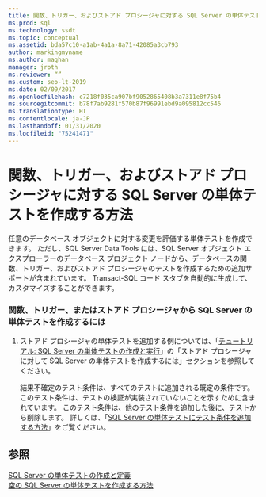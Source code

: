 ```yaml
---
title: 関数、トリガー、およびストアド プロシージャに対する SQL Server の単体テストを作成する
ms.prod: sql
ms.technology: ssdt
ms.topic: conceptual
ms.assetid: bda57c10-a1ab-4a1a-8a71-42085a3cb793
author: markingmyname
ms.author: maghan
manager: jroth
ms.reviewer: “”
ms.custom: seo-lt-2019
ms.date: 02/09/2017
ms.openlocfilehash: c7218f035ca907bf9052865408b3a7311e8f75b4
ms.sourcegitcommit: b78f7ab9281f570b87f96991ebd9a095812cc546
ms.translationtype: HT
ms.contentlocale: ja-JP
ms.lasthandoff: 01/31/2020
ms.locfileid: "75241471"
---
```

# <a name="how-to-create-sql-server-unit-tests-for-functions-triggers-and-stored-procedures"></a>関数、トリガー、およびストアド プロシージャに対する SQL Server の単体テストを作成する方法

任意のデータベース オブジェクトに対する変更を評価する単体テストを作成できます。 ただし、SQL Server Data Tools には、SQL Server オブジェクト エクスプローラーのデータベース プロジェクト ノードから、データベースの関数、トリガー、およびストアド プロシージャのテストを作成するための追加サポートが含まれています。 Transact\-SQL コード スタブを自動的に生成して、カスタマイズすることができます。  
  
### <a name="to-create-a-sql-server-unit-test-from-a-function-trigger-or-stored-procedure"></a>関数、トリガー、またはストアド プロシージャから SQL Server の単体テストを作成するには  
  
1.  ストアド プロシージャの単体テストを追加する例については、「[チュートリアル: SQL Server の単体テストの作成と実行](../ssdt/walkthrough-creating-and-running-a-sql-server-unit-test.md)」の「ストアド プロシージャに対して SQL Server の単体テストを作成するには」セクションを参照してください。  
  
    結果不確定のテスト条件は、すべてのテストに追加される既定の条件です。 このテスト条件は、テストの検証が実装されていないことを示すために含まれています。 このテスト条件は、他のテスト条件を追加した後に、テストから削除します。 詳しくは、「[SQL Server の単体テストにテスト条件を追加する方法](../ssdt/how-to-add-test-conditions-to-sql-server-unit-tests.md)」をご覧ください。  
  
## <a name="see-also"></a>参照  
[SQL Server の単体テストの作成と定義](../ssdt/creating-and-defining-sql-server-unit-tests.md)  
[空の SQL Server の単体テストを作成する方法](../ssdt/how-to-create-an-empty-sql-server-unit-test.md)  
  
